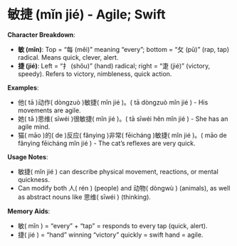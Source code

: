 # **敏捷 (mǐn jié) - Agile; Swift**

**Character Breakdown**:  
- **敏 (mǐn)**: Top = “每 (měi)” meaning “every”; bottom = “攵 (pū)” (rap, tap) radical. Means quick, clever, alert.  
- **捷 (jié)**: Left = “扌 (shǒu)” (hand) radical; right = “疌 (jié)” (victory, speedy). Refers to victory, nimbleness, quick action.

**Examples**:  
- 他( tā )动作( dòngzuò )敏捷( mǐn jié )。( tā dòngzuò mǐn jié ) - His movements are agile.  
- 她( tā )思维( sīwéi )很敏捷( mǐn jié )。( tā sīwéi hěn mǐn jié ) - She has an agile mind.  
- 猫( māo )的( de )反应( fǎnyìng )非常( fēicháng )敏捷( mǐn jié )。( māo de fǎnyìng fēicháng mǐn jié ) - The cat’s reflexes are very quick.

**Usage Notes**:  
- 敏捷( mǐn jié ) can describe physical movement, reactions, or mental quickness.  
- Can modify both 人( rén ) (people) and 动物( dòngwù ) (animals), as well as abstract nouns like 思维( sīwéi ) (thinking).

**Memory Aids**:  
- 敏( mǐn ) = “every” + “tap” = responds to every tap (quick, alert).  
- 捷( jié ) = “hand” winning “victory” quickly = swift hand = agile.